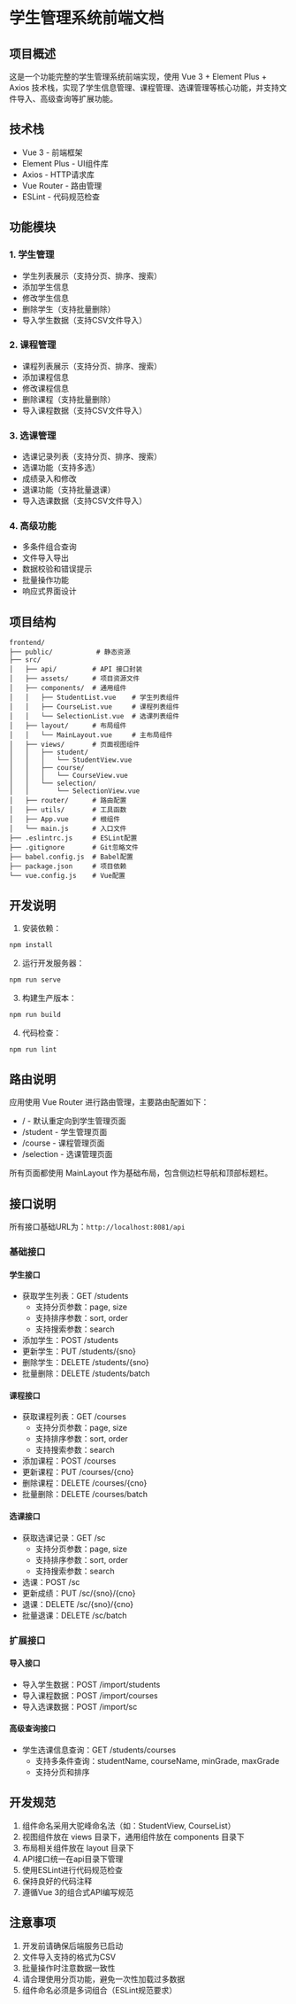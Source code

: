 # 学生管理系统前端文档

## 项目概述
这是一个功能完整的学生管理系统前端实现，使用 Vue 3 + Element Plus + Axios 技术栈，实现了学生信息管理、课程管理、选课管理等核心功能，并支持文件导入、高级查询等扩展功能。

## 技术栈
- Vue 3 - 前端框架
- Element Plus - UI组件库
- Axios - HTTP请求库
- Vue Router - 路由管理
- ESLint - 代码规范检查

## 功能模块

### 1. 学生管理
- 学生列表展示（支持分页、排序、搜索）
- 添加学生信息
- 修改学生信息
- 删除学生（支持批量删除）
- 导入学生数据（支持CSV文件导入）

### 2. 课程管理
- 课程列表展示（支持分页、排序、搜索）
- 添加课程信息
- 修改课程信息
- 删除课程（支持批量删除）
- 导入课程数据（支持CSV文件导入）

### 3. 选课管理
- 选课记录列表（支持分页、排序、搜索）
- 选课功能（支持多选）
- 成绩录入和修改
- 退课功能（支持批量退课）
- 导入选课数据（支持CSV文件导入）

### 4. 高级功能
- 多条件组合查询
- 文件导入导出
- 数据校验和错误提示
- 批量操作功能
- 响应式界面设计

## 项目结构
```
frontend/
├── public/           # 静态资源
├── src/
│   ├── api/         # API 接口封装
│   ├── assets/      # 项目资源文件
│   ├── components/  # 通用组件
│   │   ├── StudentList.vue    # 学生列表组件
│   │   ├── CourseList.vue     # 课程列表组件
│   │   └── SelectionList.vue  # 选课列表组件
│   ├── layout/      # 布局组件
│   │   └── MainLayout.vue     # 主布局组件
│   ├── views/       # 页面视图组件
│   │   ├── student/
│   │   │   └── StudentView.vue
│   │   ├── course/
│   │   │   └── CourseView.vue
│   │   └── selection/
│   │       └── SelectionView.vue
│   ├── router/      # 路由配置
│   ├── utils/       # 工具函数
│   ├── App.vue      # 根组件
│   └── main.js      # 入口文件
├── .eslintrc.js     # ESLint配置
├── .gitignore       # Git忽略文件
├── babel.config.js  # Babel配置
├── package.json     # 项目依赖
└── vue.config.js    # Vue配置
```

## 开发说明

1. 安装依赖：
```bash
npm install
```

2. 运行开发服务器：
```bash
npm run serve
```

3. 构建生产版本：
```bash
npm run build
```

4. 代码检查：
```bash
npm run lint
```

## 路由说明

应用使用 Vue Router 进行路由管理，主要路由配置如下：

- / - 默认重定向到学生管理页面
- /student - 学生管理页面
- /course - 课程管理页面
- /selection - 选课管理页面

所有页面都使用 MainLayout 作为基础布局，包含侧边栏导航和顶部标题栏。

## 接口说明

所有接口基础URL为：`http://localhost:8081/api`

### 基础接口
#### 学生接口
- 获取学生列表：GET /students
  - 支持分页参数：page, size
  - 支持排序参数：sort, order
  - 支持搜索参数：search
- 添加学生：POST /students
- 更新学生：PUT /students/{sno}
- 删除学生：DELETE /students/{sno}
- 批量删除：DELETE /students/batch

#### 课程接口
- 获取课程列表：GET /courses
  - 支持分页参数：page, size
  - 支持排序参数：sort, order
  - 支持搜索参数：search
- 添加课程：POST /courses
- 更新课程：PUT /courses/{cno}
- 删除课程：DELETE /courses/{cno}
- 批量删除：DELETE /courses/batch

#### 选课接口
- 获取选课记录：GET /sc
  - 支持分页参数：page, size
  - 支持排序参数：sort, order
  - 支持搜索参数：search
- 选课：POST /sc
- 更新成绩：PUT /sc/{sno}/{cno}
- 退课：DELETE /sc/{sno}/{cno}
- 批量退课：DELETE /sc/batch

### 扩展接口
#### 导入接口
- 导入学生数据：POST /import/students
- 导入课程数据：POST /import/courses
- 导入选课数据：POST /import/sc

#### 高级查询接口
- 学生选课信息查询：GET /students/courses
  - 支持多条件查询：studentName, courseName, minGrade, maxGrade
  - 支持分页和排序

## 开发规范
1. 组件命名采用大驼峰命名法（如：StudentView, CourseList）
2. 视图组件放在 views 目录下，通用组件放在 components 目录下
3. 布局相关组件放在 layout 目录下
4. API接口统一在api目录下管理
5. 使用ESLint进行代码规范检查
6. 保持良好的代码注释
7. 遵循Vue 3的组合式API编写规范

## 注意事项
1. 开发前请确保后端服务已启动
2. 文件导入支持的格式为CSV
3. 批量操作时注意数据一致性
4. 请合理使用分页功能，避免一次性加载过多数据
5. 组件命名必须是多词组合（ESLint规范要求）

